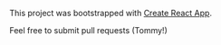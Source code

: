 This project was bootstrapped with [Create React App](https://github.com/facebookincubator/create-react-app).

Feel free to submit pull requests (Tommy!)